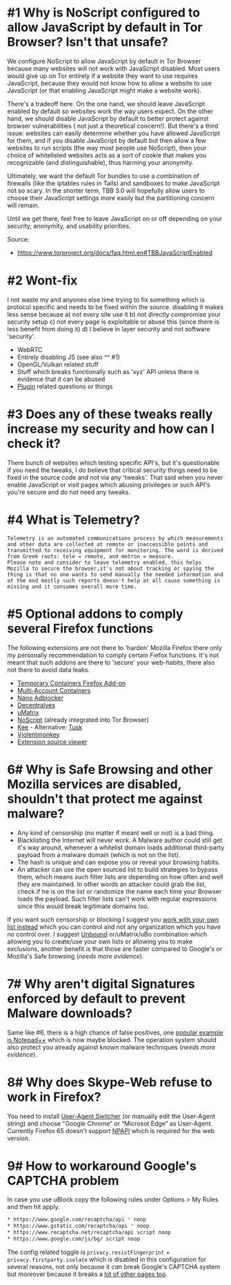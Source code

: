 #1 Why is NoScript configured to allow JavaScript by default in Tor Browser? Isn't that unsafe?
================================

We configure NoScript to allow JavaScript by default in Tor Browser because many websites will not work with JavaScript disabled. Most users would give up on Tor entirely if a website they want to use requires JavaScript, because they would not know how to allow a website to use JavaScript (or that enabling JavaScript might make a website work).

There's a tradeoff here. On the one hand, we should leave JavaScript enabled by default so websites work the way users expect. On the other hand, we should disable JavaScript by default to better protect against browser vulnerabilities ( not just a theoretical concern!). But there's a third issue: websites can easily determine whether you have allowed JavaScript for them, and if you disable JavaScript by default but then allow a few websites to run scripts (the way most people use NoScript), then your choice of whitelisted websites acts as a sort of cookie that makes you recognizable (and distinguishable), thus harming your anonymity.

Ultimately, we want the default Tor bundles to use a combination of firewalls (like the iptables rules in Tails) and sandboxes to make JavaScript not so scary. In the shorter term, TBB 3.0 will hopefully allow users to choose their JavaScript settings more easily but the partitioning concern will remain.

Until we get there, feel free to leave JavaScript on or off depending on your security, anonymity, and usability priorities.

Source:
* https://www.torproject.org/docs/faq.html.en#TBBJavaScriptEnabled



#2 Wont-fix
================================

I not waste my and anyones else time trying to fix something which is protocol specific and needs to be fixed within the source. disabling it makes less sense because a) not every site use it b) not directly compromise your security setup c) not every page is exploitable or abuse this (since there is less benefit from doing it) d) I believe in layer security and not software 'security'.


* WebRTC
* Entirely disabling JS (see also ^^ #1)
* OpenGL/Vulkan related stuff
* Stuff which breaks functionally such as 'xyz' API unless there is evidence that it can be abused
* [Plugin](https://www.fxsitecompat.com/en-CA/docs/2015/plug-in-support-will-be-dropped-by-the-end-of-2016-except-flash/) related questions or things



#3 Does any of these tweaks really increase my security and how can I check it?
================================

There bunch of websites which testing specific API's, but it's questionable if you need the tweaks, I do believe that critical security things need to be fixed in the source code and not via any 'tweaks'. That said when you never enable JavaScript or visit pages which abusing privileges or such API's you're secure and do not need any tweaks.



#4 What is Telemetry?
================================

```
Telemetry is an automated communications process by which measurements and other data are collected at remote or inaccessible points and transmitted to receiving equipment for monitoring. The word is derived from Greek roots: tele = remote, and metron = measure. 
Please note and consider to leave telemetry enabled, this helps Mozilla to secure the browser,it's not about tracking or spying the thing is that no one wants to send manually the needed information and at the end mostly such reports doesn't help at all cause something is missing and it consumes overall more time. 
```



#5 Optional addons to comply several Firefox functions
================================

The following extensions are not there to 'harden' Mozilla Firefox there only my personally recommendation to comply certain Fiefox functions. It's not meant that such addons are there to 'secure' your web-habits, there also not there to avoid data leaks.

* [Temporary Containers Firefox Add-on](https://github.com/stoically/firefox-add-on-temporary-containers#readme)
* [Multi-Account Containers](https://github.com/mozilla/multi-account-containers)
* [Nano Adblocker](https://github.com/NanoAdblocker/NanoCore)
* [Decentralyes](https://decentraleyes.org/)
* [uMatrix](https://github.com/gorhill/uMatrix)
* [NoScript](https://noscript.net/) (already integrated into Tor Browser)
* [Kee](https://github.com/kee-org/browser-addon) - Alternative: [Tusk](https://github.com/subdavis/Tusk)
* [Violentmonkey](https://github.com/violentmonkey/violentmonkey)
* [Extension source viewer](https://addons.mozilla.org/en-GB/firefox/addon/crxviewer/)



6# Why is Safe Browsing and other Mozilla services are disabled, shouldn't that protect me against malware?
================================

* Any kind of censorship (no matter if meant well or not) is a bad thing.
* Blacklisting the Internet will never work. A Malware author could still get it's way around, whenever a whitelist domain loads additional third-party payload from a malware domain (which is not on the list).
* The hash is unique and can expose you or reveal your browsing habits. 
* An attacker can use the open sourced list to build strategies to bypass them, which means such filter lists are depending on how often and well they are maintained. In other words an attacker could grab the list, check if he is on the list or randomize the name each time your Browser loads the payload. Such filter lists can't work with regular expressions since this would break legitimate domains too.

If you want such censorship or blocking I suggest you [work with your own list instead](https://www.monperrus.net/martin/anti-phishing-protection-without-google-safebrowsing) which you can control and not any organization which you have no control over. I suggest [Unbound](https://www.nlnetlabs.nl/projects/unbound/about/) or/uMatrix/uBo combination which allowing you to create/use your own lists or allowing you to make exclusions, another benefit is that those are faster compared to Google's or Mozilla's Safe browsing (_needs more evidence_).



7# Why aren't digital Signatures enforced by default to prevent Malware downloads?
================================

Same like #6, there is a high chance of false positives, one [popular example is Notepad++](https://www.bleepingcomputer.com/news/software/notepad-no-longer-code-signed-dev-wont-support-overpriced-cert-industry/) which is now maybe blocked. The operation system should also protect you already against known malware techniques (_needs more evidence_).



8# Why does Skype-Web refuse to work in Firefox?
================================

You need to install [User-Agent Switcher](https://addons.mozilla.org/en-US/firefox/addon/user-agent-switcher-revived/) (or manually edit the User-Agent string) and choose "Google Chrome” or “Microsot Edge” as User-Agent. Currently Firefox 65 doesn’t support [NPAPI](https://en.wikipedia.org/wiki/NPAPI) which is required for the web version.


9# How to workaround Google's CAPTCHA problem
================================

In case you use uBlock copy the following rules under Options > My Rules and then hit apply.
```bash
* https://www.google.com/recaptcha/api * noop
* https://www.gstatic.com/recaptcha/api * noop
* https://www.recaptcha.net/recaptcha/api script noop
* https://www.google.com/js/bg/ script noop
```

The config related toggle is `privacy.resistFingerprint` + `privacy.firstparty.isolate` which is disabled in this configuration for several reasons, not only because it _can_ break Google's CAPTCHA system but moreover because it breaks a [lot of other pages too](https://bugzilla.mozilla.org/show_bug.cgi?id=1299996). 
